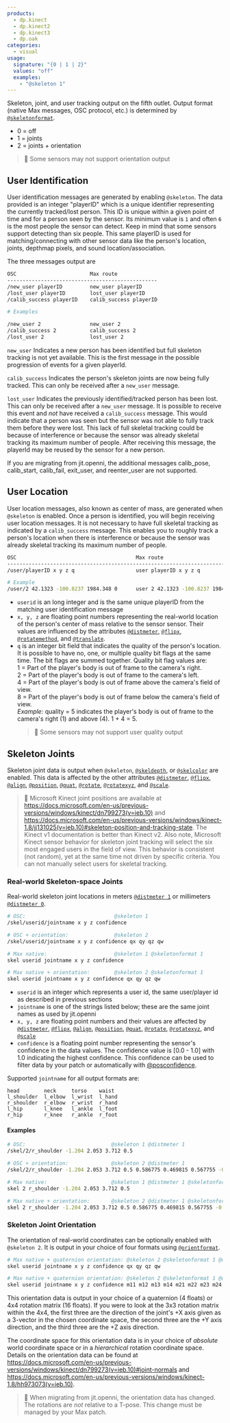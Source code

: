 ```yaml
---
products:
  - dp.kinect
  - dp.kinect2
  - dp.kinect3
  - dp.oak
categories:
  - visual
usage:
  signature: "{0 | 1 | 2}"
  values: "off"
  examples:
    - "@skeleton 1"
---
```

Skeleton, joint, and user tracking output on the fifth outlet.
Output format (native Max messages, OSC protocol, etc.) is determined by
[`@skeletonformat`](skeletonformat.md).

* 0 = off
* 1 = joints
* 2 = joints + orientation

> :memo: Some sensors may not support orientation output

## User Identification

User identification messages are generated by enabling `@skeleton`.  The data provided is an
integer "playerID" which is a unique identifier representing the currently tracked/lost person.
This ID is unique within a given point of time and for a person seen by the sensor. Its
minimum value is `1` and often `6` is the most people the sensor can detect. Keep in mind that
some sensors support detecting than six people. This same playerID is used for
matching/connecting with other sensor data like the person's location, joints,
depthmap pixels, and sound location/association.

The three messages output are

```sh
OSC                        Max route                
-------------------------------------------------
/new_user playerID         new_user playerID
/lost_user playerID        lost_user playerID
/calib_success playerID    calib_success playerID

# Examples

/new_user 2                new_user 2
/calib_success 2           calib_success 2
/lost_user 2               lost_user 2
```

`new_user` Indicates a new person has been identified but full skeleton tracking is not yet available.
This is the first message in the possible progression of events for a given playerId.

`calib_success` Indicates the person's skeleton joints are now being fully tracked. This can only be
received after a `new_user` message.

`lost_user` Indicates the previously identified/tracked person has been lost. This can only be received
after a `new_user` message. It is possible to receive this event and _not_ have received a `calib_success`
message. This would indicate that a person was seen but the sensor was not able to fully track them before
they were lost. This lack of full skeletal tracking could be because of interference or because the sensor
was already skeletal tracking its maximum number of people. After receiving this message, the playerId may
be reused by the sensor for a new person.

If you are migrating from jit.openni, the additional messages calib_pose, calib_start, calib_fail,
exit_user, and reenter_user are not supported.

## User Location

User location messages, also known as center of mass, are generated when `@skeleton` is enabled.
Once a person is identified, you will begin receiving user location messages. It is not necessary
to have full skeletal tracking as indicated by a `calib_success` message. This enables you to
roughly track a person's location when there is interference or because the sensor was already
skeletal tracking its maximum number of people.

```sh
OSC                                       Max route
-----------------------------------------------------------------------------
/user/playerID x y z q                    user playerID x y z q

# Example
/user/2 42.1323 -100.8237 1984.348 0      user 2 42.1323 -100.8237 1984.348 0
```

* `userid` is an long integer and is the same unique playerID from the matching user identification message
* `x, y, z` are floating point numbers representing the real-world location of the person's center of mass
  relative to the sensor sensor. Their values are influenced by the attributes
  [`@distmeter`](distmeter.md), [`@flipx`](flipx.md), [`@rotatemethod`](rotatemethod.md), and
  [`@translate`](translate.md).
* `q` is an integer bit field that indicates the quality of the person's location. It is possible to
  have no, one, or multiple quality bit flags at the same time. The bit flags are summed together.
  Quality bit flag values are:  
  1 = Part of the player's body is out of frame to the camera's right.  
  2 = Part of the player's body is out of frame to the camera's left.  
  4 = Part of the player's body is out of frame above the camera's field of view.  
  8 = Part of the player's body is out of frame below the camera's field of view.  
  _Example:_ quality = 5 indicates the player's body is out of frame to the camera's right (1) and above (4). 1 + 4 = 5.
  > :memo: Some sensors may not support user quality output

## Skeleton Joints

Skeleton joint data is output when `@skeleton`, [`@skeldepth`](skeldepth.md), or [`@skelcolor`](skelcolor.md) are enabled.
This data is affected by the other attributes [`@distmeter`](distmeter.md), [`@flipx`](flipx.md), [`@align`](align.md),
[`@position`](position.md), [`@quat`](quat.md), [`@rotate`](rotate.md), [`@rotatexyz`](rotatexyz.md), and [`@scale`](scale.md).

> :memo: Microsoft Kinect joint positions are available at
> <https://docs.microsoft.com/en-us/previous-versions/windows/kinect/dn799273(v=ieb.10)> and
> <https://docs.microsoft.com/en-us/previous-versions/windows/kinect-1.8/jj131025(v=ieb.10)#skeleton-position-and-tracking-state>.
> The Kinect v1 documentation is better than Kinect v2. Also note, Microsoft Kinect sensor behavior for skeleton joint tracking
> will select the six most engaged users in the field of view. This behavior is consistent (not random), yet at the same time
> not driven by specific criteria. You can not manually select users for skeletal tracking.

### Real-world Skeleton-space Joints

Real-world skeleton joint locations in meters [`@distmeter 1`](distmeter.md) or millimeters [`@distmeter 0`](distmeter.md).

```sh
# OSC:                             @skeleton 1
/skel/userid/jointname x y z confidence

# OSC + orientation:               @skeleton 2
/skel/userid/jointname x y z confidence qx qy qz qw

# Max native:                      @skeleton 1 @skeletonformat 1
skel userid jointname x y z confidence

# Max native + orientation:        @skeleton 2 @skeletonformat 1
skel userid jointname x y z confidence qx qy qz qw
```

* `userid` is an integer which represents a user id, the same user/player id as described in previous sections
* `jointname` is one of the strings listed below; these are the same joint names as used by jit.openni
* `x, y, z` are floating point numbers and their values are affected by [`@distmeter`](distmeter.md),
  [`@flipx`](flipx.md), [`@align`](align.md), [`@position`](position.md), [`@quat`](quat.md),
  [`@rotate`](rotate.md), [`@rotatexyz`](rotatexyz.md), and [`@scale`](scale.md)
* `confidence` is a floating point number representing the sensor's confidence in the data values.
  The confidence value is [0.0 - 1.0] with 1.0 indicating the highest confidence. This confidence can be
  used to filter data by your patch or automatically with [@posconfidence](posconfidence.md).

Supported `jointname` for all output formats are:

    head        neck     torso    waist
    l_shoulder  l_elbow  l_wrist  l_hand
    r_shoulder  r_elbow  r_wrist  r_hand
    l_hip       l_knee   l_ankle  l_foot
    r_hip       r_knee   r_ankle  r_foot

#### Examples

```sh
# OSC:                            @skeleton 1 @distmeter 1
/skel/2/r_shoulder -1.204 2.053 3.712 0.5

# OSC + orientation:              @skeleton 2 @distmeter 1
/skel/2/r_shoulder -1.204 2.053 3.712 0.5 0.586775 0.469815 0.567755 -0.335593

# Max native:                     @skeleton 1 @distmeter 1 @skeletonformat 1
skel 2 r_shoulder -1.204 2.053 3.712 0.5

# Max native + orientation:       @skeleton 2 @distmeter 1 @skeletonformat 1
skel 2 r_shoulder -1.204 2.053 3.712 0.5 0.586775 0.469815 0.567755 -0.335593
```

### Skeleton Joint Orientation

The orientation of real-world coordinates can be optionally enabled with `@skeleton 2`. It is output
in your choice of four formats using [`@orientformat`](orientformat.md).

```sh
# Max native + quaternion orientation: @skeleton 2 @skeletonformat 1 @orientformat 0
skel userid jointname x y z confidence qx qy qz qw

# Max native + quaternion orientation: @skeleton 2 @skeletonformat 1 @orientformat 2
skel userid jointname x y z confidence m11 m12 m13 m14 m21 m22 m23 m24 m31 m32 m33 m34 m41 m42 m43 m44
```

This orientation data is output in your choice of a quaternion (4 floats) or 4x4 rotation matrix (16 floats).
If you were to look at the 3x3 rotation matrix within the 4x4, the first three are the direction of the
joint's +X axis given as a 3-vector in the chosen coordinate space, the second three are the +Y axis
direction, and the third three are the +Z axis direction.

The coordinate space for this orientation data is in your choice of *absolute* world coordinate space or
in a *hierarchical* rotation coordinate space. Details on the orientation data can be found at
<https://docs.microsoft.com/en-us/previous-versions/windows/kinect/dn799273(v=ieb.10)#joint-normals> and
<https://docs.microsoft.com/en-us/previous-versions/windows/kinect-1.8/hh973073(v=ieb.10)>.

> :memo: When migrating from jit.openni, the orientation data has changed. The rotations are *not*
> relative to a T-pose. This change must be managed by your Max patch.
